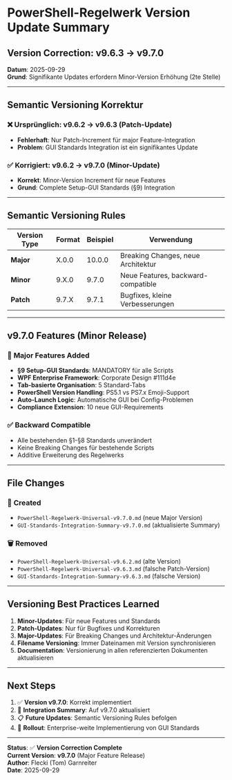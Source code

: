 # PowerShell-Regelwerk Version Update Summary

## Version Correction: v9.6.3 → v9.7.0

**Datum**: 2025-09-29  
**Grund**: Signifikante Updates erfordern Minor-Version Erhöhung (2te Stelle)  

---

## Semantic Versioning Korrektur

### ❌ **Ursprünglich**: v9.6.2 → v9.6.3 (Patch-Update)

- **Fehlerhaft**: Nur Patch-Increment für major Feature-Integration
- **Problem**: GUI Standards Integration ist ein signifikantes Update

### ✅ **Korrigiert**: v9.6.2 → v9.7.0 (Minor-Update)  

- **Korrekt**: Minor-Version Increment für neue Features
- **Grund**: Complete Setup-GUI Standards (§9) Integration

---

## Semantic Versioning Rules

| Version Type | Format | Beispiel | Verwendung |
|-------------|---------|----------|------------|
| **Major** | X.0.0 | 10.0.0 | Breaking Changes, neue Architektur |
| **Minor** | 9.X.0 | 9.7.0 | Neue Features, backward-compatible |
| **Patch** | 9.7.X | 9.7.1 | Bugfixes, kleine Verbesserungen |

---

## v9.7.0 Features (Minor Release)

### 🎯 **Major Features Added**

- **§9 Setup-GUI Standards**: MANDATORY für alle Scripts
- **WPF Enterprise Framework**: Corporate Design #111d4e
- **Tab-basierte Organisation**: 5 Standard-Tabs
- **PowerShell Version Handling**: PS5.1 vs PS7.x Emoji-Support
- **Auto-Launch Logic**: Automatische GUI bei Config-Problemen
- **Compliance Extension**: 10 neue GUI-Requirements

### ✅ **Backward Compatible**

- Alle bestehenden §1-§8 Standards unverändert
- Keine Breaking Changes für bestehende Scripts
- Additive Erweiterung des Regelwerks

---

## File Changes

### 📄 **Created**

- `PowerShell-Regelwerk-Universal-v9.7.0.md` (neue Major Version)
- `GUI-Standards-Integration-Summary-v9.7.0.md` (aktualisierte Summary)

### 🗑️ **Removed**

- `PowerShell-Regelwerk-Universal-v9.6.2.md` (alte Version)
- `PowerShell-Regelwerk-Universal-v9.6.3.md` (falsche Patch-Version)
- `GUI-Standards-Integration-Summary-v9.6.3.md` (falsche Version)

---

## Versioning Best Practices Learned

1. **Minor-Updates**: Für neue Features und Standards
2. **Patch-Updates**: Nur für Bugfixes und Korrekturen
3. **Major-Updates**: Für Breaking Changes und Architektur-Änderungen
4. **Filename Versioning**: Immer Dateinamen mit Version synchronisieren
5. **Documentation**: Versionierung in allen referenzierten Dokumenten aktualisieren

---

## Next Steps

1. ✅ **Version v9.7.0**: Korrekt implementiert
2. 🔄 **Integration Summary**: Auf v9.7.0 aktualisiert  
3. 📋 **Future Updates**: Semantic Versioning Rules befolgen
4. 🚀 **Rollout**: Enterprise-weite Implementierung von GUI Standards

---

**Status**: ✅ **Version Correction Complete**  
**Current Version**: **v9.7.0** (Major Feature Release)  
**Author**: Flecki (Tom) Garnreiter  
**Date**: 2025-09-29
